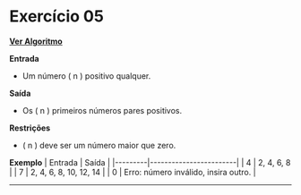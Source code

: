 # Exercício 05
[**Ver Algoritmo**](Algoritmo05.md)

**Entrada**

- Um número \( n \) positivo qualquer.

**Saída**

- Os \( n \) primeiros números pares positivos.

**Restrições**

- \( n \) deve ser um número maior que zero.

**Exemplo**
| Entrada | Saída                  |
|---------|------------------------|
| 4       | 2, 4, 6, 8             |
| 7       | 2, 4, 6, 8, 10, 12, 14 |
| 0       | Erro: número inválido, insira outro. |

---
